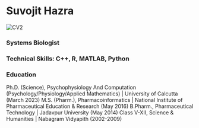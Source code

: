 # Suvojit Hazra
![CV2](https://github.com/user-attachments/assets/40831967-f924-4c46-bd9a-590363f0890f)

### Systems Biologist

### Technical Skills: C++, R, MATLAB, Python

### Education
Ph.D. (Science), Psychophysiology And Computation (Psychology/Physiology/Applied Mathematics) | University of Calcutta (March 2023)
M.S. (Pharm.), Pharmacoinformatics | National Institute of Pharmaceutical Education & Research (May 2016)
B.Pharm., Pharmaceutical Technology | Jadavpur University (May 2014)
Class V-XII, Science & Humanities | Nabagram Vidyapith (2002-2009)
